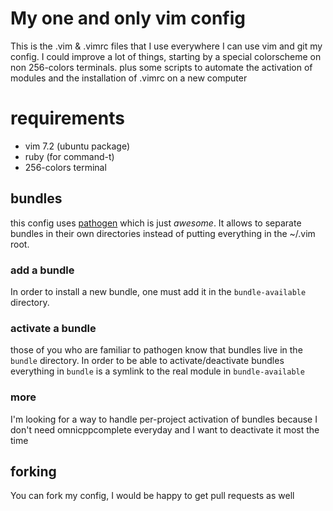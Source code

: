 # My one and only vim config
This is the .vim & .vimrc files that I use everywhere I can use vim and
git my config. I could improve a lot of things, starting by a special 
colorscheme on non 256-colors terminals. plus some scripts to automate
the activation of modules and the installation of .vimrc on a new computer

# requirements
* vim 7.2 (ubuntu package)
* ruby (for command-t)
* 256-colors terminal

## bundles
this config uses [pathogen](https://github.com/tpope/vim-pathogen) which is
just _awesome_. It allows to separate bundles in their own directories
instead of putting everything in the ~/.vim root.

### add a bundle
In order to install a new bundle, one must add it in the `bundle-available`
directory.

### activate a bundle
those of you who are familiar to pathogen know that bundles live in the
`bundle` directory. In order to be able to activate/deactivate bundles
everything in `bundle` is a symlink to the real module in `bundle-available`

### more
I'm looking for a way to handle per-project activation of bundles because
I don't need omnicppcomplete everyday  and I want to deactivate it most 
the time

## forking
You can fork my config, I would be happy to get pull requests as well

